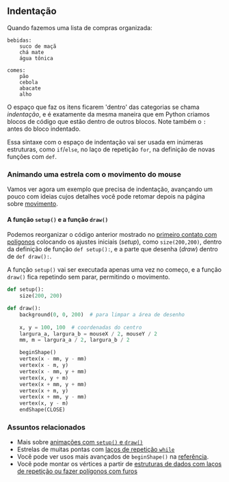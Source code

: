 ## Indentação

Quando fazemos uma lista de compras organizada:

```
bebidas:
    suco de maçã
    chá mate
    água tônica
    
comes:
    pão
    cebola
    abacate
    alho
```
O espaço que faz os itens ficarem 'dentro' das categorias se chama *indentação*, e é exatamente da mesma maneira que em Python criamos blocos de código que estão dentro de outros blocos. Note também o `:` antes do bloco indentado.

Essa sintaxe com o espaço de indentação vai ser usada em inúmeras estruturas, como `if`/`else`,  no laço de repetição `for`,  na definição de novas funções com `def`.

### Animando uma estrela com o movimento do mouse

Vamos ver agora um exemplo que precisa de indentação, avançando um pouco com ideias cujos detalhes você pode retomar depois na página sobre [movimento](movimento_py.md).

#### A função `setup()` e a função `draw()`

Podemos reorganizar o código anterior mostrado no [primeiro contato com polígonos](poligonos_1.md) colocando os ajustes iniciais (*setup*), como  `size(200,200)`, dentro da definição de função `def setup():`, e a parte que desenha (*draw*) dentro de `def draw():`.

A função `setup()` vai ser executada apenas uma vez no começo, e a função `draw()` fica repetindo sem parar, permitindo o movimento.

```python
def setup():
    size(200, 200)

def draw():
    background(0, 0, 200)  # para limpar a área de desenho
    
    x, y = 100, 100  # coordenadas do centro
    largura_a, largura_b = mouseX / 2, mouseY / 2
    mm, m = largura_a / 2, largura_b / 2

    beginShape()
    vertex(x - mm, y - mm)
    vertex(x - m, y)
    vertex(x - mm, y + mm)
    vertex(x, y + m)
    vertex(x + mm, y + mm)
    vertex(x + m, y)
    vertex(x + mm, y - mm)
    vertex(x, y - m)
    endShape(CLOSE)
```

### Assuntos relacionados

- Mais sobre [animações com `setup()` e `draw()`](movimento_py.md)
- Estrelas de muitas pontas com [laços de repetição `while`](https://github.com/villares/material-aulas/blob/master/Processing-Python/while.md)
- Você pode ver usos mais avançados de `beginShape()` na [referência](https://py.processing.org/reference/beginShape.html).
- Você pode montar os vértices a partir de [estruturas de dados com laços de repetição ou fazer polígonos com furos](https://github.com/villares/material-aulas/blob/master/Processing-Python/poligonos_2.md)
